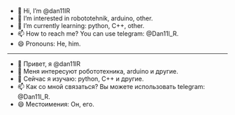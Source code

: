 - 👋 Hi, I’m @dan11lR
- 👀 I’m interested in robototehnik, arduino, other. 
- 🌱 I’m currently learning: python, C++, other.
- 📫 How to reach me? You can use telegram: @Dan11l_R.
- 😄 Pronouns: He, him.
----------------------------------------------------------------------
- 👋 Привет, я @dan11lR
- 👀 Меня интересуют робототехника, arduino и другие.
- 🌱 Сейчас я изучаю: python, C++ и другие.
- 📫 Как со мной связаться? Вы можете использовать telegram: @Dan11l_R.
- 😄 Местоимения: Он, его.

